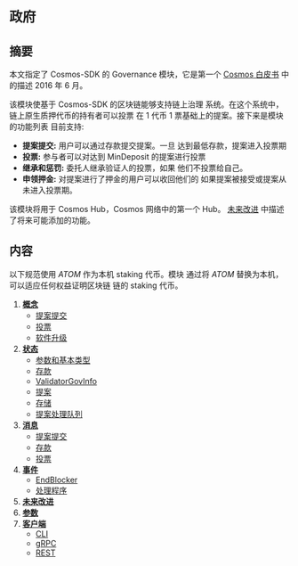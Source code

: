 # `政府`

## 摘要

本文指定了 Cosmos-SDK 的 Governance 模块，它是第一个
[Cosmos 白皮书](https://cosmos.network/about/whitepaper) 中的描述
2016 年 6 月。

该模块使基于 Cosmos-SDK 的区块链能够支持链上治理
系统。在这个系统中，链上原生质押代币的持有者可以投票
在 1 代币 1 票基础上的提案。接下来是模块的功能列表
目前支持:

- **提案提交:** 用户可以通过存款提交提案。一旦
达到最低存款，提案进入投票期
- **投票:** 参与者可以对达到 MinDeposit 的提案进行投票
- **继承和惩罚:** 委托人继承验证人的投票，如果
他们不投票给自己。
- **申领押金:** 对提案进行了押金的用户可以收回他们的
如果提案被接受或提案从未进入投票期。

该模块将用于 Cosmos Hub，Cosmos 网络中的第一个 Hub。
[未来改进](05_future_improvements.md) 中描述了将来可能添加的功能。

## 内容

以下规范使用 *ATOM* 作为本机 staking 代币。模块
通过将 *ATOM* 替换为本机，可以适应任何权益证明区块链
链的 staking 代币。

1. **[概念](01_concepts.md)**
    - [提案提交](01_concepts.md#proposal-submission)
    - [投票](01_concepts.md#vote)
    - [软件升级](01_concepts.md#software-upgrade)
2. **[状态](02_state.md)**
    - [参数和基本类型](02_state.md#parameters-and-base-types)
    - [存款](02_state.md#deposit)
    - [ValidatorGovInfo](02_state.md#validatorgovinfo)
    - [提案](02_state.md#proposals)
    - [存储](02_state.md#stores)
    - [提案处理队列](02_state.md#proposal-processing-queue)
3. **[消息](03_messages.md)**
    - [提案提交](03_messages.md#proposal-submission)
    - [存款](03_messages.md#deposit)
    - [投票](03_messages.md#vote)
4. **[事件](04_events.md)**
    - [EndBlocker](04_events.md#endblocker)
    - [处理程序](04_events.md#handlers)
5. **[未来改进](05_future_improvements.md)**
6. **[参数](06_params.md)**
7. **[客户端](07_client.md)**
    - [CLI](07_client.md#cli)
    - [gRPC](07_client.md#grpc)
    - [REST](07_client.md#rest) 
